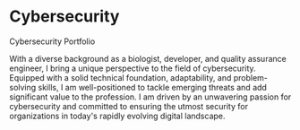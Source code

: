 # Cybersecurity
Cybersecurity Portfolio

With a diverse background as a biologist, developer, and quality assurance engineer, I bring a unique perspective to the field of cybersecurity. Equipped with a solid technical foundation, adaptability, and problem-solving skills, I am well-positioned to tackle emerging threats and add significant value to the profession. I am driven by an unwavering passion for cybersecurity and committed to ensuring the utmost security for organizations in today's rapidly evolving digital landscape.

